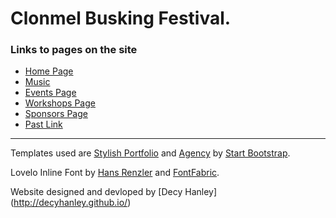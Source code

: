 # Clonmel Busking Festival.

### Links to pages on the site
* [Home Page](http://decyhanley.github.io/clonmel-busking-festival/index.html)
* [Music](http://decyhanley.github.io/clonmel-busking-festival/assets/html/music.html)
* [Events Page](http://decyhanley.github.io/clonmel-busking-festival/assets/html/events.html)
* [Workshops Page](http://decyhanley.github.io/clonmel-busking-festival/assets/html/workshops.html)
* [Sponsors Page](http://decyhanley.github.io/clonmel-busking-festival/assets/html/sponsors.html)
* [Past Link](http://www.clonmelbuskingfestival.com/)

--------------------------------------------------------------------------------------------------------------------------------

Templates used are [Stylish Portfolio](http://startbootstrap.com/template-overviews/stylish-portfolio/) and [Agency](http://startbootstrap.com/template-overviews/agency/) by [Start Bootstrap](http://startbootstrap.com/).

Lovelo Inline Font by [Hans Renzler](https://www.behance.net/gallery/6787299/Lovelo-Inline-Font) and [FontFabric](http://fontfabric.com/lovelo-font/).

Website designed and devloped by [Decy Hanley] (http://decyhanley.github.io/)

